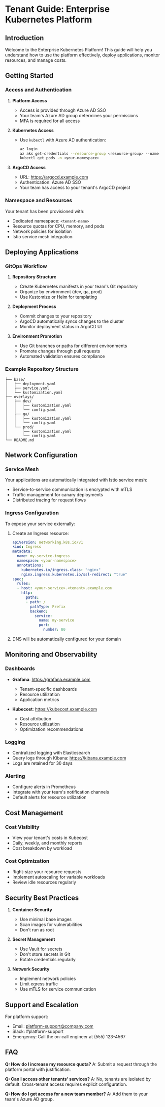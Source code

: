 # Tenant Guide: Enterprise Kubernetes Platform

## Introduction

Welcome to the Enterprise Kubernetes Platform! This guide will help you understand how to use the platform effectively, deploy applications, monitor resources, and manage costs.

## Getting Started

### Access and Authentication

1. **Platform Access**
   - Access is provided through Azure AD SSO
   - Your team's Azure AD group determines your permissions
   - MFA is required for all access

2. **Kubernetes Access**
   - Use `kubectl` with Azure AD authentication:
     ```bash
     az login
     az aks get-credentials --resource-group <resource-group> --name <cluster-name>
     kubectl get pods -n <your-namespace>
     ```

3. **ArgoCD Access**
   - URL: https://argocd.example.com
   - Authentication: Azure AD SSO
   - Your team has access to your tenant's ArgoCD project

### Namespace and Resources

Your tenant has been provisioned with:

- Dedicated namespace: `<tenant-name>`
- Resource quotas for CPU, memory, and pods
- Network policies for isolation
- Istio service mesh integration

## Deploying Applications

### GitOps Workflow

1. **Repository Structure**
   - Create Kubernetes manifests in your team's Git repository
   - Organize by environment (dev, qa, prod)
   - Use Kustomize or Helm for templating

2. **Deployment Process**
   - Commit changes to your repository
   - ArgoCD automatically syncs changes to the cluster
   - Monitor deployment status in ArgoCD UI

3. **Environment Promotion**
   - Use Git branches or paths for different environments
   - Promote changes through pull requests
   - Automated validation ensures compliance

### Example Repository Structure

```
├── base/
│   ├── deployment.yaml
│   ├── service.yaml
│   └── kustomization.yaml
├── overlays/
│   ├── dev/
│   │   ├── kustomization.yaml
│   │   └── config.yaml
│   ├── qa/
│   │   ├── kustomization.yaml
│   │   └── config.yaml
│   └── prod/
│       ├── kustomization.yaml
│       └── config.yaml
└── README.md
```

## Network Configuration

### Service Mesh

Your applications are automatically integrated with Istio service mesh:

- Service-to-service communication is encrypted with mTLS
- Traffic management for canary deployments
- Distributed tracing for request flows

### Ingress Configuration

To expose your service externally:

1. Create an Ingress resource:
   ```yaml
   apiVersion: networking.k8s.io/v1
   kind: Ingress
   metadata:
     name: my-service-ingress
     namespace: <your-namespace>
     annotations:
       kubernetes.io/ingress.class: "nginx"
       nginx.ingress.kubernetes.io/ssl-redirect: "true"
   spec:
     rules:
     - host: <your-service>.<tenant>.example.com
       http:
         paths:
         - path: /
           pathType: Prefix
           backend:
             service:
               name: my-service
               port:
                 number: 80
   ```

2. DNS will be automatically configured for your domain

## Monitoring and Observability

### Dashboards

- **Grafana**: https://grafana.example.com
  - Tenant-specific dashboards
  - Resource utilization
  - Application metrics

- **Kubecost**: https://kubecost.example.com
  - Cost attribution
  - Resource utilization
  - Optimization recommendations

### Logging

- Centralized logging with Elasticsearch
- Query logs through Kibana: https://kibana.example.com
- Logs are retained for 30 days

### Alerting

- Configure alerts in Prometheus
- Integrate with your team's notification channels
- Default alerts for resource utilization

## Cost Management

### Cost Visibility

- View your tenant's costs in Kubecost
- Daily, weekly, and monthly reports
- Cost breakdown by workload

### Cost Optimization

- Right-size your resource requests
- Implement autoscaling for variable workloads
- Review idle resources regularly

## Security Best Practices

1. **Container Security**
   - Use minimal base images
   - Scan images for vulnerabilities
   - Don't run as root

2. **Secret Management**
   - Use Vault for secrets
   - Don't store secrets in Git
   - Rotate credentials regularly

3. **Network Security**
   - Implement network policies
   - Limit egress traffic
   - Use mTLS for service communication

## Support and Escalation

For platform support:

- Email: platform-support@company.com
- Slack: #platform-support
- Emergency: Call the on-call engineer at (555) 123-4567

## FAQ

**Q: How do I increase my resource quota?**
A: Submit a request through the platform portal with justification.

**Q: Can I access other tenants' services?**
A: No, tenants are isolated by default. Cross-tenant access requires explicit configuration.

**Q: How do I get access for a new team member?**
A: Add them to your team's Azure AD group.
